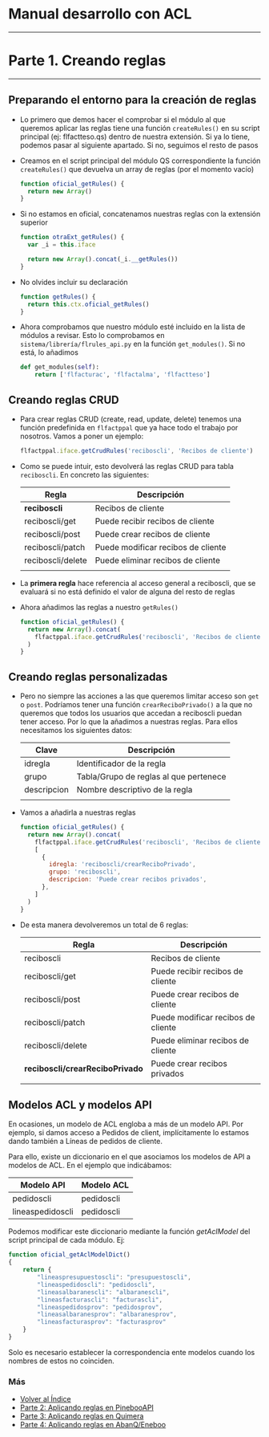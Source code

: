 # Manual desarrollo con ACL

---

# Parte 1. Creando reglas

---

## Preparando el entorno para la creación de reglas

- Lo primero que demos hacer el comprobar si el módulo al que queremos aplicar las reglas tiene una función `createRules()` en su script principal (ej: flfactteso.qs) dentro de nuestra extensión. Si ya lo tiene, podemos pasar al siguiente apartado. Si no, seguimos el resto de pasos
- Creamos en el script principal del módulo QS correspondiente la función `createRules()` que devuelva un array de reglas (por el momento vacío)
  ```js
  function oficial_getRules() {
    return new Array()
  }
  ```
- Si no estamos en oficial, concatenamos nuestras reglas con la extensión superior

  ```js
  function otraExt_getRules() {
    var _i = this.iface

    return new Array().concat(_i.__getRules())
  }
  ```

- No olvides incluir su declaración
  ```js
  function getRules() {
    return this.ctx.oficial_getRules()
  }
  ```
- Ahora comprobamos que nuestro módulo esté incluido en la lista de módulos a revisar. Esto lo comprobamos en `sistema/librería/flrules_api.py` en la función `get_modules()`. Si no está, lo añadimos
  ```python
  def get_modules(self):
      return ['flfacturac', 'flfactalma', 'flfactteso']
  ```

## Creando reglas CRUD

- Para crear reglas CRUD (create, read, update, delete) tenemos una función predefinida en `flfactppal` que ya hace todo el trabajo por nosotros. Vamos a poner un ejemplo:
  ```js
  flfactppal.iface.getCrudRules('reciboscli', 'Recibos de cliente')
  ```
- Como se puede intuir, esto devolverá las reglas CRUD para tabla `reciboscli`. En concreto las siguientes:

  | Regla             | Descripción                        |
  | ----------------- | ---------------------------------- |
  | **reciboscli**    | Recibos de cliente                 |
  | reciboscli/get    | Puede recibir recibos de cliente   |
  | reciboscli/post   | Puede crear recibos de cliente     |
  | reciboscli/patch  | Puede modificar recibos de cliente |
  | reciboscli/delete | Puede eliminar recibos de cliente  |
  |                   |                                    |

- La **primera regla** hace referencia al acceso general a reciboscli, que se evaluará si no está definido el valor de alguna del resto de reglas

- Ahora añadimos las reglas a nuestro `getRules()`

  ```js
  function oficial_getRules() {
    return new Array().concat(
      flfactppal.iface.getCrudRules('reciboscli', 'Recibos de cliente')
    )
  }
  ```

## Creando reglas personalizadas

- Pero no siempre las acciones a las que queremos limitar acceso son `get` o `post`. Podríamos tener una función `crearReciboPrivado()` a la que no queremos que todos los usuarios que accedan a reciboscli puedan tener acceso. Por lo que la añadimos a nuestras reglas. Para ellos necesitamos los siguientes datos:

  | Clave       | Descripción                            |
  | ----------- | -------------------------------------- |
  | idregla     | Identificador de la regla              |
  | grupo       | Tabla/Grupo de reglas al que pertenece |
  | descripcion | Nombre descriptivo de la regla         |
  |             |                                        |

- Vamos a añadirla a nuestras reglas

  ```js
  function oficial_getRules() {
    return new Array().concat(
      flfactppal.iface.getCrudRules('reciboscli', 'Recibos de cliente'),
      [
        {
          idregla: 'reciboscli/crearReciboPrivado',
          grupo: 'reciboscli',
          descripcion: 'Puede crear recibos privados',
        },
      ]
    )
  }
  ```

- De esta manera devolveremos un total de 6 reglas:

  | Regla                             | Descripción                        |
  | --------------------------------- | ---------------------------------- |
  | reciboscli                        | Recibos de cliente                 |
  | reciboscli/get                    | Puede recibir recibos de cliente   |
  | reciboscli/post                   | Puede crear recibos de cliente     |
  | reciboscli/patch                  | Puede modificar recibos de cliente |
  | reciboscli/delete                 | Puede eliminar recibos de cliente  |
  | **reciboscli/crearReciboPrivado** | Puede crear recibos privados       |
  |                                   |                                    |

## Modelos ACL y modelos API
En ocasiones, un modelo de ACL engloba a más de un modelo API. Por ejemplo, si damos acceso a Pedidos de client, implícitamente lo estamos dando también a Líneas de pedidos de cliente.

Para ello, existe un diccionario en el que asociamos los modelos de API a modelos de ACL. En el ejemplo que indicábamos:

| Modelo API                          | Modelo ACL                 |
  | --------------------------------- | ---------------------------------- |
  | pedidoscli                        | pedidoscli                 |
  | lineaspedidoscli                  | pedidoscli                 |

Podemos modificar este diccionario mediante la función *getAclModel* del script principal de cada módulo. Ej:
``` js
function oficial_getAclModelDict()
{
	return {
		"lineaspresupuestoscli": "presupuestoscli",
		"lineaspedidoscli": "pedidoscli",
		"lineasalbaranescli": "albaranescli",
		"lineasfacturascli": "facturascli",
		"lineaspedidosprov": "pedidosprov",
		"lineasalbaranesprov": "albaranesprov",
		"lineasfacturasprov": "facturasprov"
	}
}
```
Solo es necesario establecer la correspondencia ente modelos cuando los nombres de estos no coinciden.

### Más

- [Volver al Índice](./index.md)
- [Parte 2: Aplicando reglas en PinebooAPI](./pinebooApi.md)
- [Parte 3: Aplicando reglas en Quimera](./quimera.md)
- [Parte 4: Aplicando reglas en AbanQ/Eneboo](./abanq.md)
